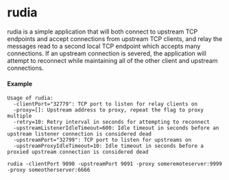 # rudia

rudia is a simple application that will both connect to upstream TCP endpoints 
and accept connections from upstream TCP clients, and relay the messages read
to a second local TCP endpoint which accepts many connections. If an upstream 
connection is severed, the application will attempt to reconnect while maintaining 
all of the other client and upstream connections. 

#### Example
```
Usage of rudia:
  -clientPort="32779": TCP port to listen for relay clients on
  -proxy=[]: Upstream address to proxy, repeat the flag to proxy multiple
  -retry=10: Retry interval in seconds for attempting to reconnect
  -upstreamListenerIdleTimeout=600: Idle timeout in seconds before an upstream listener connection is considered dead
  -upstreamPort="32799": TCP port to listen for upstreams on
  -upstreamProxyIdleTimeout=10: Idle timeout in seconds before a proxied upstream connection is considered dead

rudia -clientPort 9090 -upstreamPort 9091 -proxy someremoteserver:9999 -proxy someotherserver:6666
```


